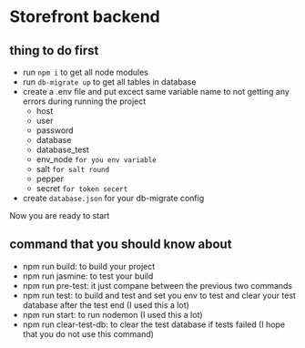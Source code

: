 # Storefront backend

## thing to do first

- run `npm i` to get all node modules
- run `db-migrate up` to get all tables in database
- create a .env file and put excect same variable name to not getting any errors during running the project
    * host 
    * user 
    * password 
    * database 
    * database_test 
    * env_node `for you env variable` 
    * salt `for salt round` 
    * pepper 
    * secret `for token secert`
- create `database.json` for your db-migrate config

Now you are ready to start

## command that you should know about
- npm run build: to build your project
- npm run jasmine: to test your build
- npm run pre-test: it just compane between the previous two commands
- npm run test: to build and test and set you env to test and clear your test database after the test end (I used this a lot)
- npm run start: to run nodemon (I used this a lot)
- npm run clear-test-db: to clear the test database if tests failed (I hope that you do not use this command)

